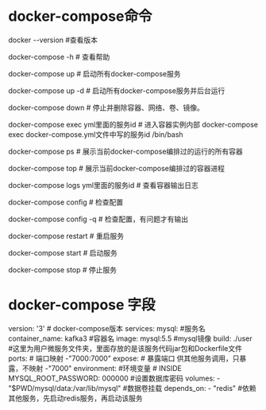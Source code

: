 # docker-compose命令
docker --version #查看版本

docker-compose -h    # 查看帮助

docker-compose up    # 启动所有docker-compose服务

docker-compose up -d    # 启动所有docker-compose服务并后台运行

docker-compose down     # 停止并删除容器、网络、卷、镜像。

docker-compose exec  yml里面的服务id   # 进入容器实例内部 docker-compose exec docker-compose.yml文件中写的服务id /bin/bash

docker-compose ps      # 展示当前docker-compose编排过的运行的所有容器

docker-compose top       # 展示当前docker-compose编排过的容器进程

docker-compose logs  yml里面的服务id   # 查看容器输出日志

docker-compose config     # 检查配置

docker-compose config -q  # 检查配置，有问题才有输出

docker-compose restart   # 重启服务

docker-compose start     # 启动服务

docker-compose stop      # 停止服务

# docker-compose 字段
version: '3' # docker-compose版本
services:
    mysql: #服务名
        container_name: kafka3 #容器名
        image: 
            mysql:5.5 #mysql镜像
        build: 
            ./user #这里为用户微服务文件夹，里面存放的是该服务代码jar包和Dockerfile文件
        ports: # 端口映射
            -"7000:7000"
        expose: # 暴露端口 供其他服务调用，只暴露，不映射
            -"7000"
        environment: #环境变量
            # INSIDE  
            MYSQL_ROOT_PASSWORD: 000000 #设置数据库密码
        volumes:
            - "$PWD/mysql/data:/var/lib/mysql" #数据卷挂载
        depends_on:
            - "redis" #依赖其他服务，先启动redis服务，再启动该服务